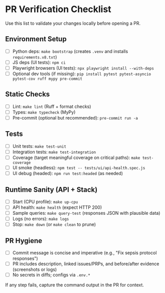 # PR Verification Checklist

Use this list to validate your changes locally before opening a PR.

## Environment Setup
- [ ] Python deps: `make bootstrap` (creates `.venv` and installs `requirements.v8.txt`)
- [ ] JS deps (UI tests): `npm ci`
- [ ] Playwright browsers (UI tests): `npx playwright install --with-deps`
- [ ] Optional dev tools (if missing): `pip install pytest pytest-asyncio pytest-cov ruff mypy pre-commit`

## Static Checks
- [ ] Lint: `make lint` (Ruff + format checks)
- [ ] Types: `make typecheck` (MyPy)
- [ ] Pre-commit (optional but recommended): `pre-commit run -a`

## Tests
- [ ] Unit tests: `make test-unit`
- [ ] Integration tests: `make test-integration`
- [ ] Coverage (target meaningful coverage on critical paths): `make test-coverage`
- [ ] UI smoke (headless): `npm test -- tests/ui/api-health.spec.js`
- [ ] UI debug (headed): `npm run test:headed` (as needed)

## Runtime Sanity (API + Stack)
- [ ] Start (CPU profile): `make up-cpu`
- [ ] API health: `make health` (expect HTTP 200)
- [ ] Sample queries: `make query-test` (responses JSON with plausible data)
- [ ] Logs (no errors): `make logs`
- [ ] Stop: `make down` (or `make clean` to prune)

## PR Hygiene
- [ ] Commit message is concise and imperative (e.g., "Fix sepsis protocol responses")
- [ ] PR includes description, linked issues/PRPs, and before/after evidence (screenshots or logs)
- [ ] No secrets in diffs; configs via `.env.*`

If any step fails, capture the command output in the PR for context.
